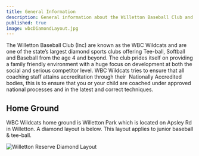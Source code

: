 ```yaml
---
title: General Information
description: General information about the Willetton Baseball Club and it's home ground.
published: true
image: wbcDiamondLayout.jpg
---
```


The Willetton Baseball Club (Inc) are known as the WBC Wildcats and are one of the state’s largest diamond sports clubs offering Tee-ball, Softball and Baseball from the age 4 and beyond. The club prides itself on providing a family friendly environment with a huge focus on development at both the social and serious competitor level. WBC Wildcats tries to ensure that all coaching staff attains accreditation through their  Nationally Accredited bodies, this is to ensure that you or your child are coached under approved national processes and in the latest and correct techniques.

## Home Ground

WBC Wildcats home ground is Willetton Park which is located on Apsley Rd in Willetton.
A diamond layout is below. This layout applies to junior baseball & tee-ball.

![Willetton Reserve Diamond Layout](/_nuxt/public/img/wbcDiamondLayout.jpg)
